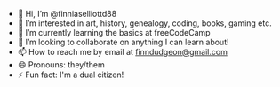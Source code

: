 - 👋 Hi, I’m @finniaselliottd88
- 👀 I’m interested in art, history, genealogy, coding, books, gaming etc.
- 🌱 I’m currently learning the basics at freeCodeCamp
- 💞️ I’m looking to collaborate on anything I can learn about!
- 📫 How to reach me by email at finndudgeon@gmail.com
- 😄 Pronouns: they/them
- ⚡ Fun fact: I'm a dual citizen! 

<!---
finniaselliottd88/finniaselliottd88 is a ✨ special ✨ repository because its `README.md` (this file) appears on your GitHub profile.
You can click the Preview link to take a look at your changes.
--->

